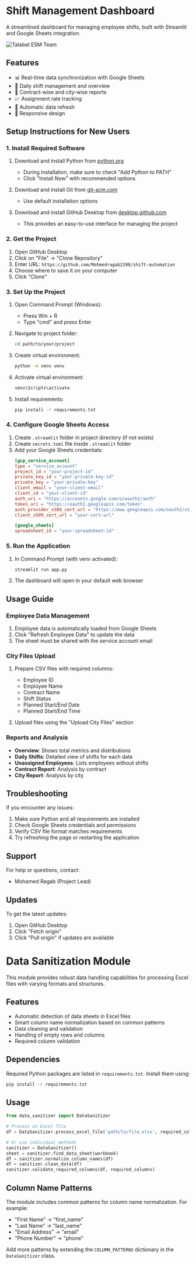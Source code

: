 # Shift Management Dashboard

A streamlined dashboard for managing employee shifts, built with Streamlit and Google Sheets integration.

![Talabat ESM Team](talabat_logo_wobble.gif)

## Features

- 📊 Real-time data synchronization with Google Sheets
- 📅 Daily shift management and overview
- 🏢 Contract-wise and city-wise reports
- 📈 Assignment rate tracking
- 🔄 Automatic data refresh
- 📱 Responsive design

## Setup Instructions for New Users

### 1. Install Required Software

1. Download and install Python from [python.org](https://www.python.org/downloads/)
   - During installation, make sure to check "Add Python to PATH"
   - Click "Install Now" with recommended options

2. Download and install Git from [git-scm.com](https://git-scm.com/downloads)
   - Use default installation options

3. Download and install GitHub Desktop from [desktop.github.com](https://desktop.github.com/)
   - This provides an easy-to-use interface for managing the project

### 2. Get the Project

1. Open GitHub Desktop
2. Click on "File" → "Clone Repository"
3. Enter URL: `https://github.com/Mohmedragab2398/shift-automation`
4. Choose where to save it on your computer
5. Click "Clone"

### 3. Set Up the Project

1. Open Command Prompt (Windows):
   - Press Win + R
   - Type "cmd" and press Enter

2. Navigate to project folder:
   ```bash
   cd path/to/your/project
   ```

3. Create virtual environment:
   ```bash
   python -m venv venv
   ```

4. Activate virtual environment:
   ```bash
   venv\Scripts\activate
   ```

5. Install requirements:
   ```bash
   pip install -r requirements.txt
   ```

### 4. Configure Google Sheets Access

1. Create `.streamlit` folder in project directory (if not exists)
2. Create `secrets.toml` file inside `.streamlit` folder
3. Add your Google Sheets credentials:
   ```toml
   [gcp_service_account]
   type = "service_account"
   project_id = "your-project-id"
   private_key_id = "your-private-key-id"
   private_key = "your-private-key"
   client_email = "your-client-email"
   client_id = "your-client-id"
   auth_uri = "https://accounts.google.com/o/oauth2/auth"
   token_uri = "https://oauth2.googleapis.com/token"
   auth_provider_x509_cert_url = "https://www.googleapis.com/oauth2/v1/certs"
   client_x509_cert_url = "your-cert-url"

   [google_sheets]
   spreadsheet_id = "your-spreadsheet-id"
   ```

### 5. Run the Application

1. In Command Prompt (with venv activated):
   ```bash
   streamlit run app.py
   ```

2. The dashboard will open in your default web browser

## Usage Guide

### Employee Data Management

1. Employee data is automatically loaded from Google Sheets
2. Click "Refresh Employee Data" to update the data
3. The sheet must be shared with the service account email

### City Files Upload

1. Prepare CSV files with required columns:
   - Employee ID
   - Employee Name
   - Contract Name
   - Shift Status
   - Planned Start/End Date
   - Planned Start/End Time

2. Upload files using the "Upload City Files" section

### Reports and Analysis

- **Overview**: Shows total metrics and distributions
- **Daily Shifts**: Detailed view of shifts for each date
- **Unassigned Employees**: Lists employees without shifts
- **Contract Report**: Analysis by contract
- **City Report**: Analysis by city

## Troubleshooting

If you encounter any issues:

1. Make sure Python and all requirements are installed
2. Check Google Sheets credentials and permissions
3. Verify CSV file format matches requirements
4. Try refreshing the page or restarting the application

## Support

For help or questions, contact:
- Mohamed Ragab (Project Lead)

## Updates

To get the latest updates:
1. Open GitHub Desktop
2. Click "Fetch origin"
3. Click "Pull origin" if updates are available

# Data Sanitization Module

This module provides robust data handling capabilities for processing Excel files with varying formats and structures.

## Features

- Automatic detection of data sheets in Excel files
- Smart column name normalization based on common patterns
- Data cleaning and validation
- Handling of empty rows and columns
- Required column validation

## Dependencies

Required Python packages are listed in `requirements.txt`. Install them using:

```bash
pip install -r requirements.txt
```

## Usage

```python
from data_sanitizer import DataSanitizer

# Process an Excel file
df = DataSanitizer.process_excel_file('path/to/file.xlsx', required_columns=['Column1', 'Column2'])

# Or use individual methods
sanitizer = DataSanitizer()
sheet = sanitizer.find_data_sheet(workbook)
df = sanitizer.normalize_column_names(df)
df = sanitizer.clean_data(df)
sanitizer.validate_required_columns(df, required_columns)
```

## Column Name Patterns

The module includes common patterns for column name normalization. For example:
- "First Name" -> "first_name"
- "Last Name" -> "last_name"
- "Email Address" -> "email"
- "Phone Number" -> "phone"

Add more patterns by extending the `COLUMN_PATTERNS` dictionary in the `DataSanitizer` class. 